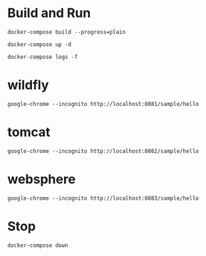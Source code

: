 # Build and Run
```
docker-compose build --progress=plain

docker-compose up -d

docker-compose logs -f
```

# wildfly
```
google-chrome --incognito http://localhost:8081/sample/hello
```

# tomcat
```
google-chrome --incognito http://localhost:8082/sample/hello
```

# websphere
```
google-chrome --incognito http://localhost:8083/sample/hello
```

# Stop
```
docker-compose down
```